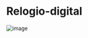# Relogio-digital
![image](https://github.com/mdsoueu/Relogio-digital/assets/128597411/4d50e94a-bec1-4d7e-a102-09b4d7dc0774)
